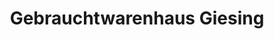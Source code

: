---
title: "Gebrauchtwarenhaus Giesing"
url: /muenchen/gebrauchtwarenhaus-giesing/
shop: Gebrauchtwaren
---